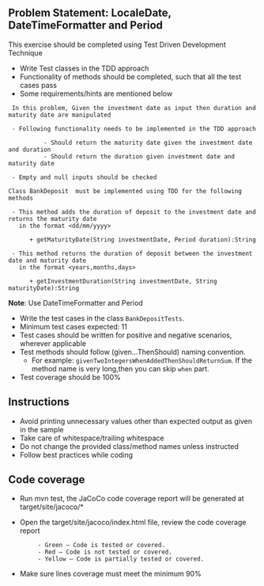 ## Problem Statement: LocaleDate, DateTimeFormatter and Period ##

This exercise should be completed using Test Driven Development Technique

  - Write Test classes in the TDD approach 
  - Functionality of methods should be completed, such that all the test cases pass 
  - Some requirements/hints are mentioned below
  
  ```
   In this problem, Given the investment date as input then duration and maturity date are manipulated  
        
   - Following functionality needs to be implemented in the TDD approach
   
            - Should return the maturity date given the investment date and duration 
            - Should return the duration given investment date and maturity date
   
   - Empty and null inputs should be checked 
  
Class BankDeposit  must be implemented using TDD for the following methods  
 
   - This method adds the duration of deposit to the investment date and returns the maturity date 
     in the format <dd/mm/yyyy>

        + getMaturityDate(String investmentDate, Period duration):String  

   - This method returns the duration of deposit between the investment date and maturity date
     in the format <years,months,days>  

        + getInvestmentDuration(String investmentDate, String maturityDate):String  
 
  ```
 **Note**: Use DateTimeFormatter and Period  
 
 - Write the test cases in the class `BankDepositTests`.    
 - Minimum test cases expected: 11
 - Test cases should be written for positive and negative scenarios, wherever applicable
 - Test methods should follow (given...ThenShould) naming convention.
     - For example: `givenTwoIntegersWhenAddedThenShouldReturnSum`. If the method name is very long,then you can skip `when` part.
 - Test coverage should be 100%   
 
## Instructions
- Avoid printing unnecessary values other than expected output as given in the sample
- Take care of whitespace/trailing whitespace
- Do not change the provided class/method names unless instructed
- Follow best practices while coding  

## Code coverage 

 - Run mvn test, the JaCoCo code coverage report will be generated at target/site/jacoco/*
 - Open the target/site/jacoco/index.html file, review the code coverage report 
 
            - Green – Code is tested or covered.
            - Red – Code is not tested or covered.
            - Yellow – Code is partially tested or covered.
 - Make sure lines coverage must meet the minimum 90%

